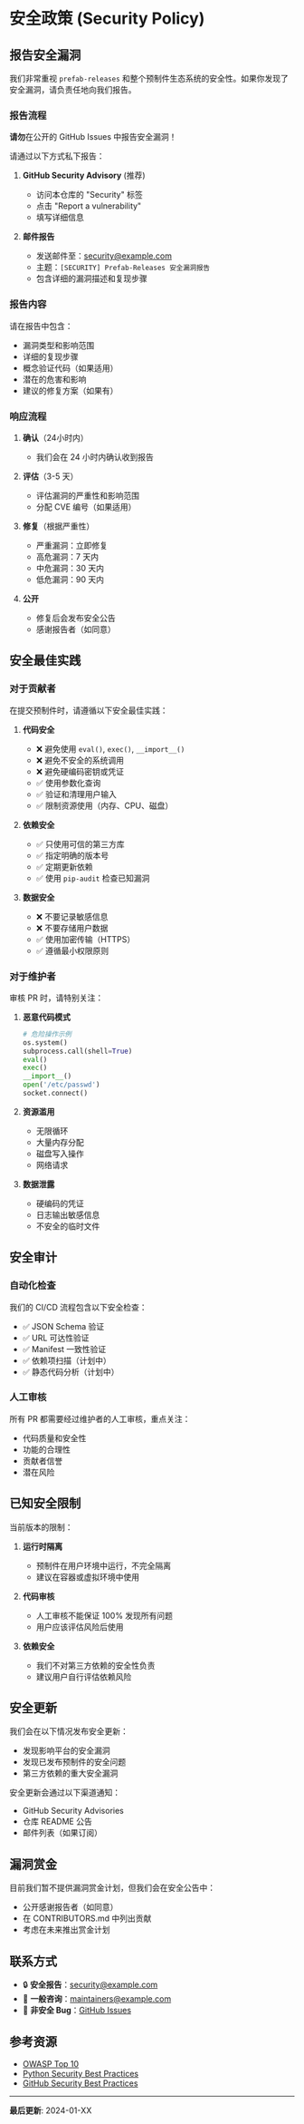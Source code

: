 # 安全政策 (Security Policy)

## 报告安全漏洞

我们非常重视 `prefab-releases` 和整个预制件生态系统的安全性。如果你发现了安全漏洞，请负责任地向我们报告。

### 报告流程

**请勿**在公开的 GitHub Issues 中报告安全漏洞！

请通过以下方式私下报告：

1. **GitHub Security Advisory** (推荐)
   - 访问本仓库的 "Security" 标签
   - 点击 "Report a vulnerability"
   - 填写详细信息

2. **邮件报告**
   - 发送邮件至：security@example.com
   - 主题：`[SECURITY] Prefab-Releases 安全漏洞报告`
   - 包含详细的漏洞描述和复现步骤

### 报告内容

请在报告中包含：

- 漏洞类型和影响范围
- 详细的复现步骤
- 概念验证代码（如果适用）
- 潜在的危害和影响
- 建议的修复方案（如果有）

### 响应流程

1. **确认**（24小时内）
   - 我们会在 24 小时内确认收到报告
   
2. **评估**（3-5 天）
   - 评估漏洞的严重性和影响范围
   - 分配 CVE 编号（如果适用）
   
3. **修复**（根据严重性）
   - 严重漏洞：立即修复
   - 高危漏洞：7 天内
   - 中危漏洞：30 天内
   - 低危漏洞：90 天内
   
4. **公开**
   - 修复后会发布安全公告
   - 感谢报告者（如同意）

## 安全最佳实践

### 对于贡献者

在提交预制件时，请遵循以下安全最佳实践：

1. **代码安全**
   - ❌ 避免使用 `eval()`, `exec()`, `__import__()`
   - ❌ 避免不安全的系统调用
   - ❌ 避免硬编码密钥或凭证
   - ✅ 使用参数化查询
   - ✅ 验证和清理用户输入
   - ✅ 限制资源使用（内存、CPU、磁盘）

2. **依赖安全**
   - ✅ 只使用可信的第三方库
   - ✅ 指定明确的版本号
   - ✅ 定期更新依赖
   - ✅ 使用 `pip-audit` 检查已知漏洞

3. **数据安全**
   - ❌ 不要记录敏感信息
   - ❌ 不要存储用户数据
   - ✅ 使用加密传输（HTTPS）
   - ✅ 遵循最小权限原则

### 对于维护者

审核 PR 时，请特别关注：

1. **恶意代码模式**
   ```python
   # 危险操作示例
   os.system()
   subprocess.call(shell=True)
   eval()
   exec()
   __import__()
   open('/etc/passwd')
   socket.connect()
   ```

2. **资源滥用**
   - 无限循环
   - 大量内存分配
   - 磁盘写入操作
   - 网络请求

3. **数据泄露**
   - 硬编码的凭证
   - 日志输出敏感信息
   - 不安全的临时文件

## 安全审计

### 自动化检查

我们的 CI/CD 流程包含以下安全检查：

- ✅ JSON Schema 验证
- ✅ URL 可达性验证
- ✅ Manifest 一致性验证
- ✅ 依赖项扫描（计划中）
- ✅ 静态代码分析（计划中）

### 人工审核

所有 PR 都需要经过维护者的人工审核，重点关注：

- 代码质量和安全性
- 功能的合理性
- 贡献者信誉
- 潜在风险

## 已知安全限制

当前版本的限制：

1. **运行时隔离**
   - 预制件在用户环境中运行，不完全隔离
   - 建议在容器或虚拟环境中使用

2. **代码审核**
   - 人工审核不能保证 100% 发现所有问题
   - 用户应该评估风险后使用

3. **依赖安全**
   - 我们不对第三方依赖的安全性负责
   - 建议用户自行评估依赖风险

## 安全更新

我们会在以下情况发布安全更新：

- 发现影响平台的安全漏洞
- 发现已发布预制件的安全问题
- 第三方依赖的重大安全漏洞

安全更新会通过以下渠道通知：

- GitHub Security Advisories
- 仓库 README 公告
- 邮件列表（如果订阅）

## 漏洞赏金

目前我们暂不提供漏洞赏金计划，但我们会在安全公告中：

- 公开感谢报告者（如同意）
- 在 CONTRIBUTORS.md 中列出贡献
- 考虑在未来推出赏金计划

## 联系方式

- 🔒 **安全报告**：security@example.com
- 💬 **一般咨询**：maintainers@example.com
- 🐛 **非安全 Bug**：[GitHub Issues](https://github.com/The-Agent-Builder/Prefab-Releases/issues)

## 参考资源

- [OWASP Top 10](https://owasp.org/www-project-top-ten/)
- [Python Security Best Practices](https://python.readthedocs.io/en/latest/library/security_warnings.html)
- [GitHub Security Best Practices](https://docs.github.com/en/code-security)

---

**最后更新**: 2024-01-XX

